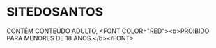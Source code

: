 # SITEDOSANTOS
CONTÉM CONTEÚDO ADULTO, &lt;FONT COLOR="RED">&lt;b>PROIBIDO PARA MENORES DE 18 ANOS.&lt;/b>&lt;/FONT>
